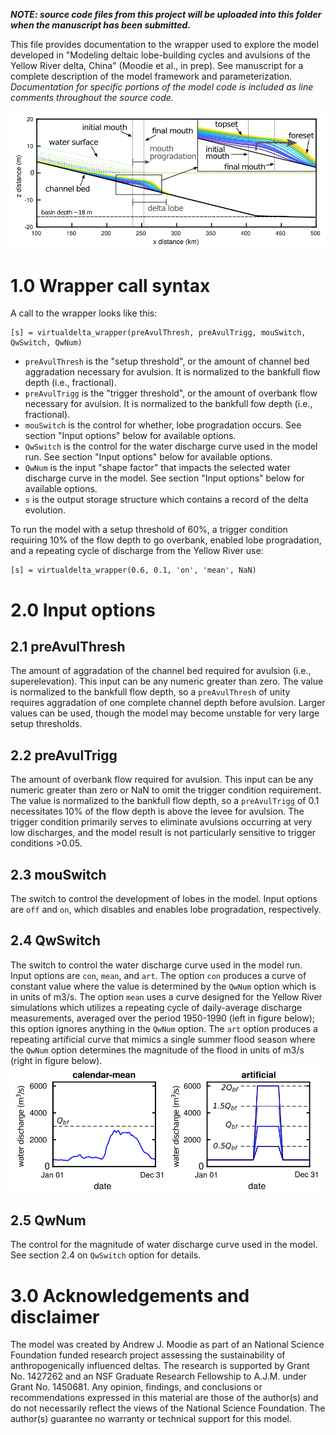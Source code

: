 **_NOTE: source code files from this project will be uploaded into this folder when the manuscript has been submitted._**

This file provides documentation to the wrapper used to explore the model develop​ed in "Modeling deltaic lobe-building cycles and avulsions of the Yellow River delta, China" (Moodie et al., in prep). See manuscript for a complete description of the model framework and parameterization. _Documentation for specific portions of the model code is included as line comments throughout the source code._

<img src="./private/demo_lobe.png" alt="Demo image of lobe growth" width="600" align="middle">

# 1.0 Wrapper call syntax
A call to the wrapper looks like this:
```
[s] = virtualdelta_wrapper(preAvulThresh, preAvulTrigg, mouSwitch, QwSwitch, QwNum)
```

- `preAvulThresh` is the "setup threshold", or the amount of channel bed aggradation necessary for avulsion. It is normalized to the bankfull flow depth (i.e., fractional).
- `preAvulTrigg` is the "trigger threshold", or the amount of overbank flow necessary for avulsion. It is normalized to the bankfull fow depth (i.e., fractional).
- `mouSwitch` is the control for whether, lobe progradation occurs. See section "Input options" below for available options.
- `QwSwitch` is the control for the water discharge curve used in the model run. See section "Input options" below for available options.
- `QwNum` is the input "shape factor" that impacts the selected water discharge curve in the model. See section "Input options" below for available options.
- `s` is the output storage structure which contains a record of the delta evolution.

To run the model with a setup threshold of 60%, a trigger condition requiring 10% of the flow depth to go overbank, enabled lobe progradation, and a repeating cycle of discharge from the Yellow River use:
```
[s] = virtualdelta_wrapper(0.6, 0.1, 'on', 'mean', NaN)
```

# 2.0 Input options
## 2.1 preAvulThresh
The amount of aggradation of the channel bed required for avulsion (i.e., superelevation). This input can be any numeric greater than zero. The value is normalized to the bankfull flow depth, so a `preAvulThresh` of unity requires aggradation of one complete channel depth before avulsion. Larger values can be used, though the model may become unstable for very large setup thresholds.
## 2.2 preAvulTrigg
The amount of overbank flow required for avulsion. This input can be any numeric greater than zero or NaN to omit the trigger condition requirement. The value is normalized to the bankfull flow depth, so a `preAvulTrigg` of 0.1 necessitates 10% of the flow depth is above the levee for avulsion. The trigger condition primarily serves to eliminate avulsions occurring at very low discharges, and the model result is not particularly sensitive to trigger conditions >0.05.
## 2.3 mouSwitch
The switch to control the development of lobes in the model. Input options are `off` and `on`, which disables and enables lobe progradation, respectively.
## 2.4 QwSwitch
The switch to control the water discharge curve used in the model run. Input options are `con`, `mean`, and `art`. The option `con` produces a curve of constant value where the value is determined by the `QwNum` option which is in units of m3/s. The option `mean` uses a curve designed for the Yellow River simulations which utilizes a repeating cycle of daily-average discharge measurements, averaged over the period 1950-1990 (left in figure below); this option ignores anything in the `QwNum` option. The `art` option produces a repeating artificial curve that mimics a single summer flood season where the `QwNum` option determines the magnitude of the flood in units of m3/s (right in figure below).
<img src="./private/water_curves.png" alt="water curve options" width="500" align="middle">
## 2.5 QwNum
The control for the magnitude of water discharge curve used in the model. See section 2.4 on `QwSwitch` option for details.

# 3.0 Acknowledgements and disclaimer
The model was created by Andrew J. Moodie as part of an National Science Foundation funded research project assessing the sustainability of anthropogenically influenced deltas.
The research is supported by Grant No. 1427262 and an NSF Graduate Research Fellowship to A.J.M. under Grant No. 1450681.
Any opinion, findings, and conclusions or recommendations expressed in this material are those of the author(s) and do not necessarily reflect the views of the National Science Foundation.
The author(s) guarantee no warranty or technical support for this model.
